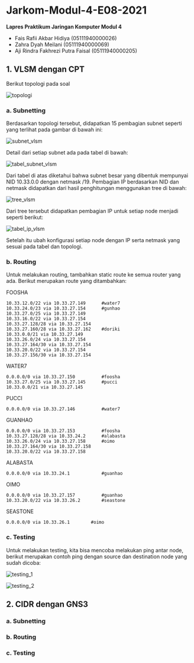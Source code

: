 # Jarkom-Modul-4-E08-2021

**Lapres Praktikum Jaringan Komputer Modul 4**

- Fais Rafii Akbar Hidiya (05111940000026)
- Zahra Dyah Meilani (05111940000069)
- Aji Rindra Fakhrezi Putra Faisal (05111940000205)

## **1. VLSM dengan CPT**

Berikut topologi pada soal

![topologi](./images/topologi.png)

### **a. Subnetting**

Berdasarkan topologi tersebut, didapatkan 15 pembagian subnet seperti yang terlihat pada gambar di bawah ini:

![subnet_vlsm](./images/subnet_vlsm.png)

Detail dari setiap subnet ada pada tabel di bawah:

![tabel_subnet_vlsm](./images/tabel_subnet_vlsm.png)

Dari tabel di atas diketahui bahwa subnet besar yang dibentuk mempunyai NID 10.33.0.0 dengan netmask /19. Pembagian IP berdasarkan NID dan netmask didapatkan dari hasil penghitungan menggunakan tree di bawah:

![tree_vlsm](./images/tree_vlsm.jpg)

Dari tree tersebut didapatkan pembagian IP untuk setiap node menjadi seperti berikut:

![tabel_ip_vlsm](./images/tabel_ip_vlsm.png)

Setelah itu ubah konfigurasi setiap node dengan IP serta netmask yang sesuai pada tabel dan topologi.

### **b. Routing**

Untuk melakukan routing, tambahkan static route ke semua router yang ada. Berikut merupakan route yang ditambahkan:

FOOSHA

```
10.33.12.0/22 via 10.33.27.149      #water7
10.33.24.0/23 via 10.33.27.154      #gunhao
10.33.27.0/25 via 10.33.27.149
10.33.16.0/22 via 10.33.27.154
10.33.27.128/28 via 10.33.27.154
10.33.27.160/28 via 10.33.27.162    #doriki
10.33.0.0/21 via 10.33.27.149
10.33.26.0/24 via 10.33.27.154
10.33.27.164/30 via 10.33.27.154
10.33.20.0/22 via 10.33.27.154
10.33.27.156/30 via 10.33.27.154
```

WATER7

```
0.0.0.0/0 via 10.33.27.150          #foosha
10.33.27.0/25 via 10.33.27.145      #pucci
10.33.0.0/21 via 10.33.27.145
```

PUCCI
```
0.0.0.0/0 via 10.33.27.146          #water7
```

GUANHAO

```
0.0.0.0/0 via 10.33.27.153          #foosha
10.33.27.128/28 via 10.33.24.2      #alabasta
10.33.26.0/24 via 10.33.27.158      #oimo
10.33.27.164/30 via 10.33.27.158
10.33.20.0/22 via 10.33.27.158
```

ALABASTA

```
0.0.0.0/0 via 10.33.24.1            #guanhao
```

OIMO

```
0.0.0.0/0 via 10.33.27.157          #guanhao
10.33.20.0/22 via 10.33.26.2        #seastone
```

SEASTONE

```
0.0.0.0/0 via 10.33.26.1        #oimo
```

### **c. Testing**

Untuk melakukan testing, kita bisa mencoba melakukan ping antar node, berikut merupakan contoh ping dengan source dan destination node yang sudah dicoba:

![testing_1](./images/testing_1.png)

![testing_2](./images/testing_2.png)

## **2. CIDR dengan GNS3**


### **a. Subnetting**
### **b. Routing**
### **c. Testing**